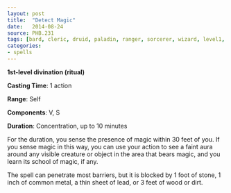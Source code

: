 ```yaml
---
layout: post
title:  "Detect Magic"
date:   2014-08-24
source: PHB.231
tags: [bard, cleric, druid, paladin, ranger, sorcerer, wizard, level1, ritual, divination]
categories:
- spells
---
```


**1st-level divination (ritual)**

**Casting Time**: 1 action

**Range**: Self

**Components**: V, S

**Duration**: Concentration, up to 10 minutes

For the duration, you sense the presence of magic within 30 feet of you. If you sense magic in this way, you can use your action to see a faint aura around any visible creature or object in the area that bears magic, and you learn its school of magic, if any.

The spell can penetrate most barriers, but it is blocked by 1 foot of stone, 1 inch of common metal, a thin sheet of lead, or 3 feet of wood or dirt.
